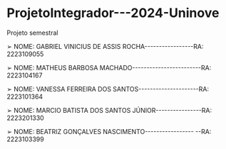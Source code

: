 # ProjetoIntegrador---2024-Uninove
Projeto semestral


➢ NOME: GABRIEL VINICIUS DE ASSIS ROCHA-----------------RA: 2223109055

 ➢ NOME: MATHEUS BARBOSA MACHADO------------------------RA: 2223104167 

➢ NOME: VANESSA FERREIRA DOS SANTOS---------------------RA: 2223101364 

➢ NOME: MARCIO BATISTA DOS SANTOS JÚNIOR----------------RA: 2223201330

 ➢ NOME: BEATRIZ GONÇALVES NASCIMENTO----------------- --RA: 2223103399
